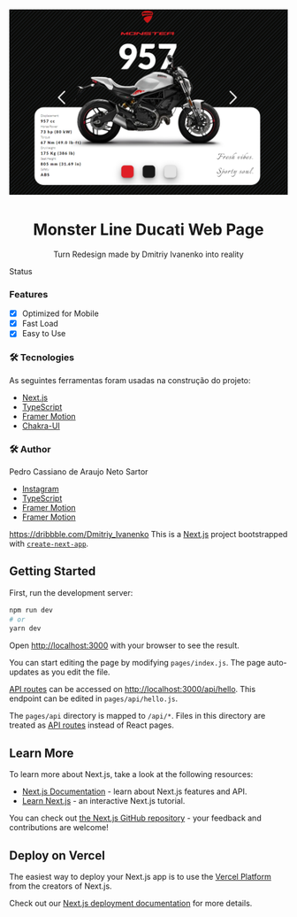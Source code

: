 
<h1 align="center">
    <img alt="Ducati Web Page" title="#Ducati" src="./public/ducati.png" />
</h1>

<h1 align="center">Monster Line Ducati Web Page</h1>
<p align="center">Turn Redesign made by Dmitriy Ivanenko into reality</p>

Status


### Features

- [x] Optimized for Mobile
- [x] Fast Load
- [x] Easy to Use

### 🛠 Tecnologies

As seguintes ferramentas foram usadas na construção do projeto:

- [Next.js](https://nextjs.org/)
- [TypeScript](https://www.typescriptlang.org/)
- [Framer Motion](https://www.framer.com/motion/)
- [Chakra-UI](https://chakra-ui.com/)

### 🛠 Author

Pedro Cassiano de Araujo Neto Sartor

- [Instagram](https://nextjs.org/)
- [TypeScript](https://www.typescriptlang.org/)
- [Framer Motion](https://www.framer.com/motion/)
- [Framer Motion](https://www.framer.com/motion/)


https://dribbble.com/Dmitriy_Ivanenko
This is a [Next.js](https://nextjs.org/) project bootstrapped with [`create-next-app`](https://github.com/vercel/next.js/tree/canary/packages/create-next-app).

## Getting Started

First, run the development server:

```bash
npm run dev
# or
yarn dev
```

Open [http://localhost:3000](http://localhost:3000) with your browser to see the result.

You can start editing the page by modifying `pages/index.js`. The page auto-updates as you edit the file.

[API routes](https://nextjs.org/docs/api-routes/introduction) can be accessed on [http://localhost:3000/api/hello](http://localhost:3000/api/hello). This endpoint can be edited in `pages/api/hello.js`.

The `pages/api` directory is mapped to `/api/*`. Files in this directory are treated as [API routes](https://nextjs.org/docs/api-routes/introduction) instead of React pages.

## Learn More

To learn more about Next.js, take a look at the following resources:

- [Next.js Documentation](https://nextjs.org/docs) - learn about Next.js features and API.
- [Learn Next.js](https://nextjs.org/learn) - an interactive Next.js tutorial.

You can check out [the Next.js GitHub repository](https://github.com/vercel/next.js/) - your feedback and contributions are welcome!

## Deploy on Vercel

The easiest way to deploy your Next.js app is to use the [Vercel Platform](https://vercel.com/new?utm_medium=default-template&filter=next.js&utm_source=create-next-app&utm_campaign=create-next-app-readme) from the creators of Next.js.

Check out our [Next.js deployment documentation](https://nextjs.org/docs/deployment) for more details.
